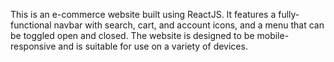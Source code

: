 This is an e-commerce website built using ReactJS. It features a fully-functional navbar with search, cart, and account icons, and a menu that can be toggled open and closed. The website is designed to be mobile-responsive and is suitable for use on a variety of devices.

